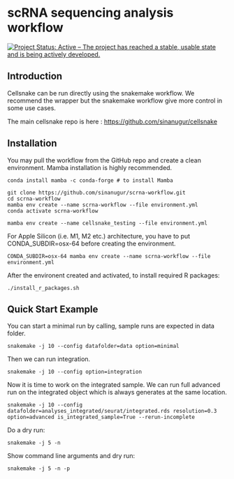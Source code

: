 # scRNA sequencing analysis workflow
[![Project Status: Active – The project has reached a stable, usable state and is being actively developed.](http://www.repostatus.org/badges/latest/active.svg)](http://www.repostatus.org/#active) 

Introduction
------------

Cellsnake can be run directly using the snakemake workflow. We recommend the wrapper but the snakemake workflow give more control in some use cases.

The main cellsnake repo is here : https://github.com/sinanugur/cellsnake


Installation
------------

You may pull the workflow from the GitHub repo and create a clean environment. Mamba installation is highly recommended.

```
conda install mamba -c conda-forge # to install Mamba

git clone https://github.com/sinanugur/scrna-workflow.git
cd scrna-workflow
mamba env create --name scrna-workflow --file environment.yml
conda activate scrna-workflow

mamba env create --name cellsnake_testing --file environment.yml
```

For Apple Silicon (i.e. M1, M2 etc.) architecture, you have to put CONDA_SUBDIR=osx-64 before creating the environment.
```
CONDA_SUBDIR=osx-64 mamba env create --name scrna-workflow --file environment.yml
```


After the environent created and activated, to install required R packages:
```
./install_r_packages.sh
```


Quick Start Example
-------------------

You can start a minimal run by calling, sample runs are expected in data folder.

```shell
snakemake -j 10 --config datafolder=data option=minimal
```

Then we can run integration.
```shell
snakemake -j 10 --config option=integration
```

Now it is time to work on the integrated sample. We can run full advanced run on the integrated object which is always generates at the same location.
```shell
snakemake -j 10 --config  datafolder=analyses_integrated/seurat/integrated.rds resolution=0.3 option=advanced is_integrated_sample=True --rerun-incomplete
```





Do a dry run:
```
snakemake -j 5 -n
```

Show command line arguments and dry run:
```
snakemake -j 5 -n -p
```
